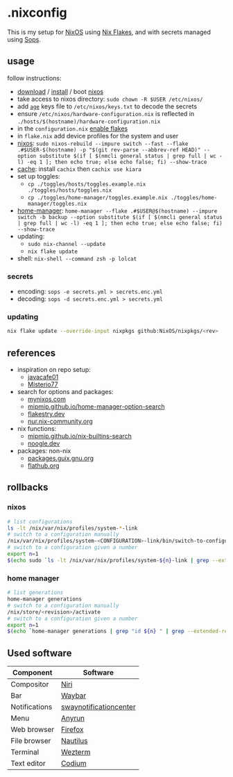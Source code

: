 # .nixconfig

This is my setup for [NixOS](https://nixos.org/) using [Nix Flakes](https://nixos.wiki/wiki/Flakes),
and with secrets managed using [Sops](https://github.com/getsops/sops/).

## usage

follow instructions:

- [download](https://nixos.org/download) / [install](https://nixos.org/manual/nixos/stable/#sec-installation) / boot [nixos](https://nixos.org/)
- take access to nixos directory: `sudo chown -R $USER /etc/nixos/`
- add [`age`](https://github.com/FiloSottile/age) keys file to `/etc/nixos/keys.txt` to decode the secrets
- ensure `/etc/nixos/hardware-configuration.nix` is reflected in `./hosts/$(hostname)/hardware-configuration.nix`
- in the `configuration.nix` [enable flakes](https://nixos.wiki/wiki/Flakes#NixOS)
- in `flake.nix` add device profiles for the system and user
- [nixos](https://nixos.org/manual/nixos/stable): `sudo nixos-rebuild --impure switch --fast --flake .#$USER-$(hostname) -p "$(git rev-parse --abbrev-ref HEAD)" --option substitute $(if [ $(nmcli general status | grep full | wc -l) -eq 1 ]; then echo true; else echo false; fi) --show-trace`
- [cache](https://app.cachix.org/cache/kiara#pull): install `cachix` then `cachix use kiara`
- set up toggles:
  - `cp ./toggles/hosts/toggles.example.nix ./toggles/hosts/toggles.nix`
  - `cp ./toggles/home-manager/toggles.example.nix ./toggles/home-manager/toggles.nix`
- [home-manager](https://nix-community.github.io/home-manager/index.html#sec-install-standalone): `home-manager --flake .#$USER@$(hostname) --impure switch -b backup --option substitute $(if [ $(nmcli general status | grep full | wc -l) -eq 1 ]; then echo true; else echo false; fi) --show-trace`
- updating:
  - `sudo nix-channel --update`
  - `nix flake update`
- shell: `nix-shell --command zsh -p lolcat`

### secrets

- encoding: `sops -e secrets.yml > secrets.enc.yml`
- decoding: `sops -d secrets.enc.yml > secrets.yml`

### updating

```sh
nix flake update --override-input nixpkgs github:NixOS/nixpkgs/<rev>
```

## references

- inspiration on repo setup:
  - [javacafe01](https://github.com/javacafe01/dotfiles)
  - [Misterio77](https://github.com/Misterio77/nix-config)
- search for options and packages:
  - [mynixos.com](https://mynixos.com/)
  - [mipmip.github.io/home-manager-option-search](https://mipmip.github.io/home-manager-option-search/)
  - [flakestry.dev](https://flakestry.dev/)
  - [nur.nix-community.org](https://nur.nix-community.org/)
- nix functions:
  - [mipmip.github.io/nix-builtins-search](https://mipmip.github.io/nix-builtins-search/)
  - [noogle.dev](https://noogle.dev/)
- packages: non-nix
  - [packages.guix.gnu.org](https://packages.guix.gnu.org/)
  - [flathub.org](https://flathub.org/)

## rollbacks

### nixos

```sh
# list configurations
ls -lt /nix/var/nix/profiles/system-*-link
# switch to a configuration manually
/nix/var/nix/profiles/system-<CONFIGURATION>-link/bin/switch-to-configuration switch
# switch to a configuration given a number
export n=1
$(echo sudo `ls -lt /nix/var/nix/profiles/system-${n}-link | grep --extended-regexp --only-matching '/nix/store/.*'`/bin/switch-to-configuration switch)
```

### home manager

```sh
# list generations
home-manager generations
# switch to a configuration manually
/nix/store/<revision>/activate
# switch to a configuration given a number
export n=1
$(echo `home-manager generations | grep "id ${n} " | grep --extended-regexp --only-matching '/nix/store/.*'`/activate)
```

## Used software

| Component     | Software     |
|---------------|--------------|
| Compositor    | [Niri](https://github.com/YaLTeR/niri/) |
| Bar           | [Waybar](https://github.com/Alexays/Waybar/) |
| Notifications | [swaynotificationcenter](https://github.com/ErikReider/SwayNotificationCenter/) |
| Menu          | [Anyrun](https://github.com/Kirottu/anyrun) |
| Web browser   | [Firefox](https://hg.mozilla.org/mozilla-central/) |
| File browser  | [Nautilus](https://gitlab.gnome.org/GNOME/nautilus/) |
| Terminal      | [Wezterm](https://github.com/wez/wezterm) |
| Text editor   | [Codium](https://github.com/VSCodium/vscodium) |
